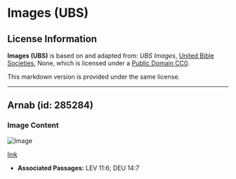 # Images (UBS)

## License Information

**Images (UBS)** is based on and adapted from: _UBS Images_, [United Bible Societies](https://unitedbiblesocieties.org/), None, which is licensed under a [Public Domain CC0](https://creativecommons.org/public-domain/cc0/).

This markdown version is provided under the same license.



--------------------------------

## Arnab (id: 285284)

### Image Content

![Image](https://cdn.aquifer.bible/aquifer-content/resources/Media/WEB-0284_hare.jpg)

[link](https://cdn.aquifer.bible/aquifer-content/resources/Media/WEB-0284_hare.jpg)

* **Associated Passages:** LEV 11:6; DEU 14:7

